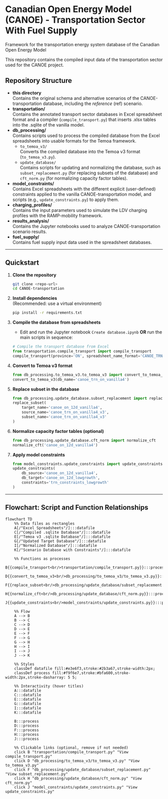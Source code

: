 # Canadian Open Energy Model (CANOE) - Transportation Sector With Fuel Supply

Framework for the transportation energy system database of the Canadian Open Energy Model

This repository contains the compiled input data of the transportation sector used for the CANOE project.

## Repository Structure

- **this directory**  
  Contains the original schema and alternative scenarios of the CANOE-transportation database, including the _reference_ (ref) scenario.  
- **transportation/**  
  Contains the annotated transport sector databases in Excel spreadsheet format and a compiler (`compile_transport.py`) that inserts .xlsx tables into the .sqlite of the vanilla model.
- **db_processing/**  
  Contains scripts used to process the compiled database from the Excel spreadsheets into usable formats for the Temoa framework.
  - `to_temoa_v3/`  
    Converts the compiled database into the Temoa v3 format (`to_temoa_v3.py`).
  - `update_database/`  
    Contains scripts for updating and normalizing the database, such as `subset_replacement.py` (for replacing subsets of the database) and `cft_norm.py` (for normalizing capacity factor tables).
- **model_constraints/**  
  Contains Excel spreadsheets with the different explicit (user-defined) constraints applied to the vanilla CANOE-transportation model, and scripts (e.g., `update_constraints.py`) to apply them.
- **charging_profiles/**  
  Contains the input parameters used to simulate the LDV charging profiles with the RAMP-mobility framework.
- **results_analysis/**  
  Contains the Jupyter notebooks used to analyze CANOE-transportation scenario results.
- **fuel_supply/**  
  Contains fuel supply input data used in the spreadsheet databases.

---

## Quickstart

1. **Clone the repository**
    ```bash
    git clone <repo-url>
    cd CANOE-transportation
    ```

2. **Install dependencies**  
   (Recommended: use a virtual environment)
    ```bash
    pip install -r requirements.txt
    ```

3. **Compile the database from spreadsheets**
    - Edit and run the Jupyter notebook `Create database.ipynb` **OR** run the main scripts in sequence:
    ```python
    # Compile the transport database from Excel
    from transportation.compile_transport import compile_transport
    compile_transport(province='ON', spreadsheet_name_format='CANOE_TRN_<r>_v4', db_name_format='canoe_trn_<r>_vanilla4')
    ```

4. **Convert to Temoa v3 format**
    ```python
    from db_processing.to_temoa_v3.to_temoa_v3 import convert_to_temoa_v3
    convert_to_temoa_v3(db_name='canoe_trn_on_vanilla4')
    ```

5. **Replace subset in the database**
    ```python
    from db_processing.update_database.subset_replacement import replace_subset
    replace_subset(
        target_name='canoe_on_12d_vanilla4',
        source_name='canoe_trn_on_vanilla4_v3',
        subset_name='canoe_trn_on_vanilla4_v3'
    )
    ```

6. **Normalize capacity factor tables (optional)**
    ```python
    from db_processing.update_database.cft_norm import normalize_cft
    normalize_cft('canoe_on_12d_vanilla4')
    ```

7. **Apply model constraints**
    ```python
    from model_constraints.update_constraints import update_constraints
    update_constraints(
        db_source='canoe_on_12d_vanilla4',
        db_target='canoe_on_12d_lowgrowth',
        constraints='trn_constraints_lowgrowth'
    )
    ```

---

## Flowchart: Script and Function Relationships

```mermaid
flowchart TD
    %% Data files as rectangles
    A[/"Excel Spreadsheets"/]:::datafile
    C[/"Compiled .sqlite Database"/]:::datafile
    E[/"Temoa v3 .sqlite Database"/]:::datafile
    G[/"Updated Target Database"/]:::datafile
    I[/"Normalized Database"/]:::datafile
    K[/"Scenario Database with Constraints"/]:::datafile

    %% Functions as processes
    B{{compile_transport<br/>transportation/compile_transport.py}}:::process
    D{{convert_to_temoa_v3<br/>db_processing/to_temoa_v3/to_temoa_v3.py}}:::process
    F{{replace_subset<br/>db_processing/update_database/subset_replacement.py}}:::process
    H{{normalize_cft<br/>db_processing/update_database/cft_norm.py}}:::process
    J{{update_constraints<br/>model_constraints/update_constraints.py}}:::process

    %% Flow
    A --> B
    B --> C
    C --> D
    D --> E
    E --> F
    F --> G
    G --> H
    H --> I
    I --> J
    J --> K

    %% Styles
    classDef datafile fill:#e3e6f3,stroke:#2b3a67,stroke-width:2px;
    classDef process fill:#f9f6e7,stroke:#bfa600,stroke-width:2px,stroke-dasharray: 5 5;

    %% Interactivity (hover titles)
    A:::datafile
    C:::datafile
    E:::datafile
    G:::datafile
    I:::datafile
    K:::datafile

    B:::process
    D:::process
    F:::process
    H:::process
    J:::process

    %% Clickable links (optional, remove if not needed)
    click B "transportation/compile_transport.py" "View compile_transport.py"
    click D "db_processing/to_temoa_v3/to_temoa_v3.py" "View to_temoa_v3.py"
    click F "db_processing/update_database/subset_replacement.py" "View subset_replacement.py"
    click H "db_processing/update_database/cft_norm.py" "View cft_norm.py"
    click J "model_constraints/update_constraints.py" "View update_constraints.py"